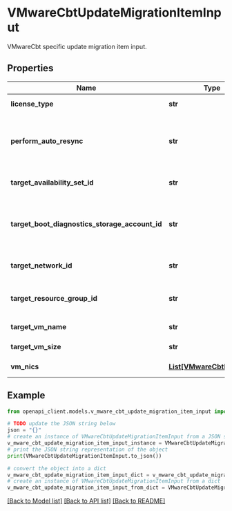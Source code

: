 # VMwareCbtUpdateMigrationItemInput

VMwareCbt specific update migration item input.

## Properties

Name | Type | Description | Notes
------------ | ------------- | ------------- | -------------
**license_type** | **str** | The license type. | [optional] 
**perform_auto_resync** | **str** | A value indicating whether auto resync is to be done. | [optional] 
**target_availability_set_id** | **str** | The target availability set ARM Id. | [optional] 
**target_boot_diagnostics_storage_account_id** | **str** | The target boot diagnostics storage account ARM Id. | [optional] 
**target_network_id** | **str** | The target network ARM Id. | [optional] 
**target_resource_group_id** | **str** | The target resource group ARM Id. | [optional] 
**target_vm_name** | **str** | The target VM name. | [optional] 
**target_vm_size** | **str** | The target VM size. | [optional] 
**vm_nics** | [**List[VMwareCbtNicInput]**](VMwareCbtNicInput.md) | The list of NIC details. | [optional] 

## Example

```python
from openapi_client.models.v_mware_cbt_update_migration_item_input import VMwareCbtUpdateMigrationItemInput

# TODO update the JSON string below
json = "{}"
# create an instance of VMwareCbtUpdateMigrationItemInput from a JSON string
v_mware_cbt_update_migration_item_input_instance = VMwareCbtUpdateMigrationItemInput.from_json(json)
# print the JSON string representation of the object
print(VMwareCbtUpdateMigrationItemInput.to_json())

# convert the object into a dict
v_mware_cbt_update_migration_item_input_dict = v_mware_cbt_update_migration_item_input_instance.to_dict()
# create an instance of VMwareCbtUpdateMigrationItemInput from a dict
v_mware_cbt_update_migration_item_input_from_dict = VMwareCbtUpdateMigrationItemInput.from_dict(v_mware_cbt_update_migration_item_input_dict)
```
[[Back to Model list]](../README.md#documentation-for-models) [[Back to API list]](../README.md#documentation-for-api-endpoints) [[Back to README]](../README.md)


